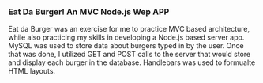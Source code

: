 ### Eat Da Burger! An MVC Node.js Wep APP

Eat da Burger was an exercise for me to practice MVC based architecture, while also practicing my skills in 
developing a Node.js based server app. MySQL was used to store data about burgers typed in by the user. Once 
that was done, I utilized GET and POST calls to the server that would store and display each burger in the database.
Handlebars was used to formualte HTML layouts. 
